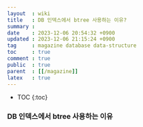 ```yaml
---
layout  : wiki
title   : DB 인덱스에서 btree 사용하는 이유?
summary :
date    : 2023-12-06 20:54:32 +0900
updated : 2023-12-06 21:15:24 +0900
tag     : magazine database data-structure
toc     : true
comment : true
public  : true
parent  : [[/magazine]]
latex   : true
---
```

* TOC
{:toc}


### DB 인덱스에서 btree 사용하는 이유
